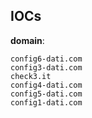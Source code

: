 
## IOCs

__domain__:

```text
config6-dati.com
config3-dati.com
check3.it
config4-dati.com
config5-dati.com
config1-dati.com
```